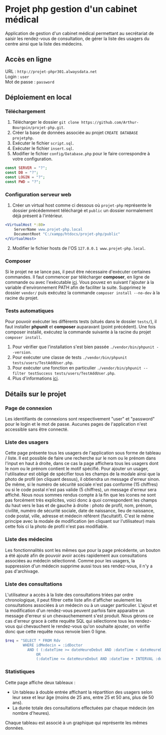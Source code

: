 # Projet php gestion d'un cabinet médical

Application de gestion d'un cabinet médical permettant au secrétariat de saisir les rendez-vous de consultation, de gérer la liste des usagers du centre ainsi que la liste des médecins.

## Accès en ligne
URL : `http://projet-phpr301.alwaysdata.net`  
Login : `user`  
Mot de passe : `password`

## Déploiement en local

### Téléchargement
1. Télécharger le dossier `git clone https://github.com/Arthur-Bourgoin/projet-php.git`.
1. Créer la base de données associée au projet `CREATE DATABASE projetphp`.
1. Exécuter le fichier `script.sql`.
1. Exécuter le fichier `insert.sql`.
1. Modifier le fichier `config/Database.php` pour le faire correspondre à votre configuration.
```php
const SERVER = "?";
const DB = "?";
const LOGIN = "?";
const PWD = "?";
```

### Configuration serveur web
1. Créer un virtual host comme ci dessous où `projet-php` représente le dossier précédemment téléchargé et `public` un dossier normalement déjà présent à l'intérieur.
```apache
<VirtualHost *:80>
    ServerName www.projet-php.local
    DocumentRoot "C:/xampp/htdocs/projet-php/public"
</VirtualHost>
```
2. Modifier le fichier hosts de l'OS `127.0.0.1 www.projet-php.local`.

### Composer
Si le projet ne se lance pas, il peut être nécessaire d'exécuter certaines commandes. Il faut commencer par télécharger **composer**, en ligne de commande ou avec l'exécutable [ici](https://getcomposer.org/download/). Vous pouvez en suivant l'ajouter à la variable d'environnement PATH afin de faciliter la suite. Supprimez le dossier `vendor/` puis exécutez la commande `composer install --no-dev` à la racine du projet.

### Tests automatiques
Pour pouvoir exécuter les différents tests (situés dans le dossier `tests/`), il faut installer **phpunit** et **composer** auparavant (point précédent). Une fois composer installé, exécutez la commande suivante à la racine du projet `composer install`. 
1. Pour vérifier que l'installation s'est bien passée `./vendor/bin/phpunit --version`.
2. Pour exécuter une classe de tests `./vendor/bin/phpunit tests/users/TestAddUser.php`.
3. Pour exécuter une fonction en particulier `./vendor/bin/phpunit --filter testSuccess tests/users/TestAddUser.php`.
4. Plus d'informations [ici](https://phpunit.de/).



## Détails sur le projet

### Page de connexion

Les identifiants de connexions sont respectivement "user" et "password" pour le login et le mot de passe. Aucunes pages de l'application n'est accessible sans être connecté.  

### Liste des usagers
Cette page présente tous les usagers de l'application sous forme de tableau / liste. Il est possible de faire une recherche sur le nom ou le prénom dans l'input en haut à droite, dans ce cas la page affichera tous les usagers dont le nom ou le prénom contient le motif spécifié. Pour ajouter un usager, l'utilisateur est obligé de spécifier tous les champs de la modale ainsi que la photo de profil (en cliquant dessus), il obtiendra un message d'erreur sinon. De même, si le numéro de sécurité sociale n'est pas conforme (15 chiffres) ou si le code postal n'est pas valide (5 chiffres), un message d'erreur sera affiché. Nous nous sommes rendus compte à la fin que les icones ne sont pas forcément très explicites, voici donc à quoi correspondent les champs du haut vers le bas et de gauche à droite : photo de profil, nom, prénom, civilité, numéro de sécurité sociale, date de naissance, lieu de naissance, code postal, ville, adresse et médecin référent (facultatif). C'est le même principe avec la modale de modification (en cliquant sur l'utilisateur) mais cette fois ci la photo de profil n'est pas modifiable.

### Liste des médecins
Les fonctionnalités sont les mêmes que pour la page précédente, un bouton a été ajouté afin de pouvoir avoir accès rapidement aux consultations associées au médecin sélectionné. Comme pour les usagers, la suppression d'un médecin supprime aussi tous ses rendez-vous, il n'y a pas d'archivage.

### Liste des consultations
L'utilisateur a accès à la liste des consultations triées par ordre chronologique, il peut filtrer cette liste afin d'afficher seulement les consultations associées à un médecin ou à un usager particulier. L'ajout et la modification d'un rendez-vous peuvent parfois faire apparaitre un message d'erreur si un chevauchemement s'est produit. Nous gérons ce cas d'erreur grace à cette requête SQL qui sélectionne tous les rendez-vous qui chevauchent le rendez-vous qu'on souhaite ajouter, on vérifie donc que cette requête nous renvoie bien 0 ligne.
```php
$req = "SELECT * FROM Rdv
        WHERE idMedecin = :idDoctor
          AND ( (:dateTime >= dateHeureDebut AND :dateTime < dateHeureDebut + INTERVAL duree MINUTE) 
              OR
              (:dateTime <= dateHeureDebut AND :dateTime + INTERVAL :duration MINUTE > dateHeureDebut) )";
```

### Statistiques
Cette page affiche deux tableaux :
* Un tableau à double entrée affichant la répartition des usagers selon leur sexe et leur âge (moins de 25 ans, entre 25 et 50 ans, plus de 50 ans).
* La durée totale des consultations effectuées par chaque médecin (en nombre d'heures).

Chaque tableau est associé à un graphique qui représente les mêmes données.


